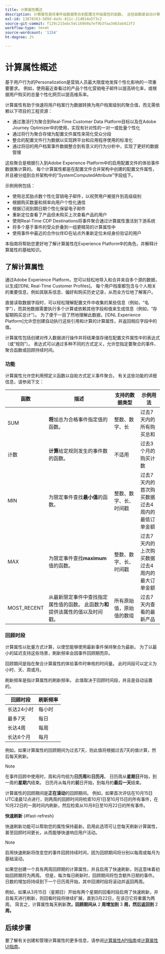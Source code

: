 ```yaml
---
title: 计算属性概述
description: 计算属性是将事件级数据聚合到配置文件级属性的函数。 这些函数是自动计算的，以便在分段、激活和个性化中使用它们。
exl-id: 13878363-589d-4a3c-811c-21d014a5f3c2
source-git-commit: f129c215ebc5dc169b9a7ef9b3faa3463ab413f3
workflow-type: tm+mt
source-wordcount: '1154'
ht-degree: 2%

---
```


# 计算属性概述

基于用户行为的Personalization是营销人员最大限度地发挥个性化影响的一项重要要求。 例如，使用最近查看过的产品个性化营销电子邮件以提高转化率，或根据用户购买的总量个性化网页以提高维系率。

计算属性有助于快速将用户档案行为数据转换为用户档案级别的聚合值，而无需依赖以下项目的工程资源：

- 通过激活行为聚合到Real-Time Customer Data Platform目标以及在Adobe Journey Optimizer中的使用，实现有针对性的一对一或批量个性化
- 通过将行为聚合存储为配置文件属性来简化受众分段
- 整合的配置文件行为数据以实现跨平台和应用程序使用的标准化
- 通过将旧的用户档案事件数据整合到有意义的行为分析中，实现了更好的数据管理

这些聚合是根据引入到Adobe Experience Platform中的启用配置文件的体验事件数据集计算的。 每个计算属性都是在配置文件合并架构中创建的配置文件属性，并且被分组到合并架构中的“SystemComputedAttribute”字段组下。

示例用例包括：

- 使用总奖励点数个性化营销电子邮件，以祝贺用户被提升到高级级别
- 根据购买数量和频率向用户个性化通信
- 根据订阅到期日期个性化保留电子邮件
- 重新定位查看了产品但未购买上次查看产品的用户
- 使用Real-Time CDP Destinations将事件聚合通过计算属性激活到下游系统
- 将多个基于事件的受众折叠到一组更精简的计算属性中
- 使用事件中最近的合作伙伴ID在站点外重新定位未经身份验证的用户

本指南将帮助您更好地了解计算属性在Experience Platform中的角色，并解释计算属性的基础知识。

## 了解计算属性

通过Adobe Experience Platform，您可以轻松地导入和合并来自多个源的数据，以生成[!DNL Real-Time Customer Profiles]。 每个用户档案都包含与个人相关的重要信息，例如其联系信息、偏好和购买历史记录，从而全方位地了解客户。

直接读取数据字段时，可以轻松理解配置文件中收集的某些信息（例如，“名字”），而其他数据需要执行多个计算或依赖其他字段和值来生成信息（例如，“存留期购买总计”）。 为了便于一目了然地理解此数据，[!DNL Experience Platform]允许您创建自动执行这些引用和计算的计算属性，并返回相应字段中的值。

计算属性包括创建对传入数据进行操作并将结果值存储在配置文件属性中的表达式（或“规则”）。 表达式可以通过多种不同的方式定义，允许您指定要聚合的事件、聚合函数或回顾持续时间。

### 功能

计算属性允许您利用预定义函数以自助方式定义事件聚合。 有关这些功能的详细信息，请参阅下文：

| 函数 | 描述 | 支持的数据类型 | 示例用法 |
| -------- | ----------- | -------------------- | ------------- |
| SUM | **将**&#x200B;加总为合格事件指定值的函数。 | 整数、数字、长 | 过去7天内的所有购买总和 |
| 计数 | **计算**&#x200B;给定规则发生的事件数的函数。 | 不适用 | 过去3个月的购买计数 |
| MIN | 为限定事件查找&#x200B;**最小值**&#x200B;的函数。 | 整数、数字、长、时间戳 | 过去7天内的首次购买数据<br/>过去4周内的最低订单金额 |
| MAX | 为限定事件查找&#x200B;**maximum**&#x200B;值的函数。 | 整数、数字、长、时间戳 | 过去7天内的上次购买数据<br/>过去4周内的最大订单金额 |
| MOST_RECENT | 从最新限定事件中查找指定属性值的函数。 此函数为&#x200B;**和**&#x200B;提供该属性的值以及时间戳。 | 所有原始值，原始值的数组 | 过去7天内查看的最新产品 |

### 回顾时段

计算属性以批量方式计算，以使您能够使用最新事件保持聚合为最新。 为了以最小的延迟支持这些场景，刷新频率会因事件回顾期而异。

回顾期间是指在聚合计算属性的体验事件时审核的时间量。 此时间段可以定义为小时、天、周或月。

刷新频率是指计算属性的刷新频率。 此值取决于回顾时间段，并且是自动设置的。

| 回顾时段 | 刷新频率 |
| --------------- | ----------------- |
| 长达24小时 | 每小时 |
| 最多7天 | 每日 |
| 长达4周 | 每周 |
| 长达6个月 | 每月 |

例如，如果计算属性的回顾期间为过去7天，则此值将根据过去7天的值计算，然后每天刷新。

>[!NOTE]
>
>在事件回顾中使用时，周和月均视为&#x200B;**日历周**&#x200B;和&#x200B;**日历月**。 日历周从&#x200B;**星期日**&#x200B;开始，到一周的&#x200B;**星期六**&#x200B;结束。 日历月从每月的&#x200B;**前**&#x200B;日开始，到每月的&#x200B;**最后一天**&#x200B;结束。

计算属性的回顾期间是&#x200B;**正在滚动**&#x200B;的回顾期间。 例如，如果首次评估在10月15日UTC凌晨12点进行，则两周的回顾时间将检索10月1日至10月15日的所有事件，在10月22日的一周时间内刷新，然后检索从10月8日至10月22日的所有事件。

**快速刷新** {#fast-refresh}

快速刷新功能可以帮助您的属性保持最新。启用此选项可让您每天刷新计算属性，甚至回顾时间更长，从而能够快速响应用户活动。

>[!NOTE]
>
>启用快速刷新将改变您的事件回顾持续时间，因为回顾期间将分别以每周或每月为基础滚动。
>
>如果您创建一个具有两周回顾期的计算属性，并且启用了快速刷新，则这意味着初始回顾期将为两周。 但是，每次每日刷新时，回顾期间将包含额外日期的事件。 日数的增加将持续到下一个日历周开始，其中回溯时段将滚动并返回两周。
>
>例如，如果从3月15日（星期日）开始有两个星期的回看时段启用了快速刷新，并且每天进行刷新，则回看时段将继续扩展，直到3月22日，在该日它将重置为两周。 简言之，计算属性每天刷新&#x200B;**次，回顾期间从** 2 **周增加到** 3 **周，然后返回到** 2 **周。**

## 后续步骤

要了解有关创建和管理计算属性的更多信息，请参阅[计算属性API指南](./api.md)或[计算属性UI指南](./ui.md)。
